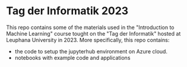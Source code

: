 # Tag der Informatik 2023

This repo contains some of the materials used in the "Introduction to Machine Learning" course tought on the "Tag der Informatik" hosted at Leuphana University in 2023.
More specifically, this repo contains: 
- the code to setup the jupyterhub environment on Azure cloud. 
- notebooks with example code and applications
